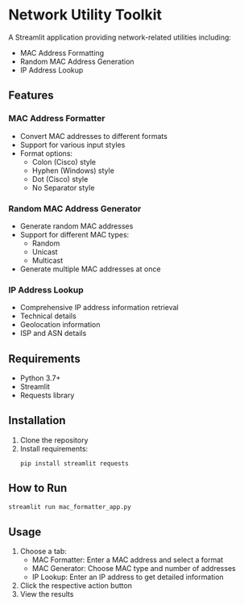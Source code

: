 # Network Utility Toolkit

A Streamlit application providing network-related utilities including:
- MAC Address Formatting
- Random MAC Address Generation
- IP Address Lookup

## Features
### MAC Address Formatter
- Convert MAC addresses to different formats
- Support for various input styles
- Format options:
  - Colon (Cisco) style
  - Hyphen (Windows) style
  - Dot (Cisco) style
  - No Separator style

### Random MAC Address Generator
- Generate random MAC addresses
- Support for different MAC types:
  - Random
  - Unicast
  - Multicast
- Generate multiple MAC addresses at once

### IP Address Lookup
- Comprehensive IP address information retrieval
- Technical details
- Geolocation information
- ISP and ASN details

## Requirements
- Python 3.7+
- Streamlit
- Requests library

## Installation
1. Clone the repository
2. Install requirements: 
   ```
   pip install streamlit requests
   ```

## How to Run
```bash
streamlit run mac_formatter_app.py
```

## Usage
1. Choose a tab:
   - MAC Formatter: Enter a MAC address and select a format
   - MAC Generator: Choose MAC type and number of addresses
   - IP Lookup: Enter an IP address to get detailed information
2. Click the respective action button
3. View the results
